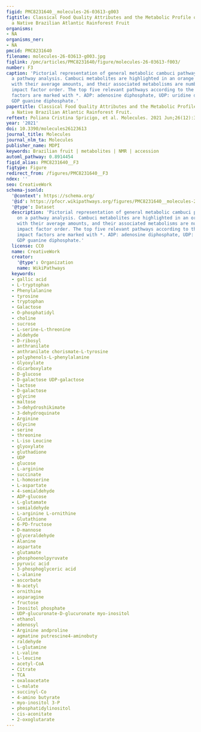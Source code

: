 ```yaml
---
figid: PMC8231640__molecules-26-03613-g003
figtitle: Classical Food Quality Attributes and the Metabolic Profile of Cambuci,
  a Native Brazilian Atlantic Rainforest Fruit
organisms:
- NA
organisms_ner:
- NA
pmcid: PMC8231640
filename: molecules-26-03613-g003.jpg
figlink: /pmc/articles/PMC8231640/figure/molecules-26-03613-f003/
number: F3
caption: 'Pictorial representation of general metabolic cambuci pathways based on
  a pathway analysis. Cambuci metabolites are highlighted in an orange background
  with their average amounts, and their associated metabolisms are numbered by their
  impact factor order. The top five relevant pathways according to the –log (p) impact
  factors are marked with *. ADP: adenosine diphosphate, UDP: uridine diphosphate,
  GDP guanine diphosphate.'
papertitle: Classical Food Quality Attributes and the Metabolic Profile of Cambuci,
  a Native Brazilian Atlantic Rainforest Fruit.
reftext: Poliana Cristina Spricigo, et al. Molecules. 2021 Jun;26(12):3613.
year: '2021'
doi: 10.3390/molecules26123613
journal_title: Molecules
journal_nlm_ta: Molecules
publisher_name: MDPI
keywords: Brazilian fruit | metabolites | NMR | accession
automl_pathway: 0.8914454
figid_alias: PMC8231640__F3
figtype: Figure
redirect_from: /figures/PMC8231640__F3
ndex: ''
seo: CreativeWork
schema-jsonld:
  '@context': https://schema.org/
  '@id': https://pfocr.wikipathways.org/figures/PMC8231640__molecules-26-03613-g003.html
  '@type': Dataset
  description: 'Pictorial representation of general metabolic cambuci pathways based
    on a pathway analysis. Cambuci metabolites are highlighted in an orange background
    with their average amounts, and their associated metabolisms are numbered by their
    impact factor order. The top five relevant pathways according to the –log (p)
    impact factors are marked with *. ADP: adenosine diphosphate, UDP: uridine diphosphate,
    GDP guanine diphosphate.'
  license: CC0
  name: CreativeWork
  creator:
    '@type': Organization
    name: WikiPathways
  keywords:
  - gallic acid
  - L-tryptophan
  - Phenylalanine
  - tyrosine
  - tryptophan
  - Galactose
  - O-phosphatidyl
  - choline
  - sucrose
  - L-serine-L-threonine
  - aldehyde
  - D-ribosyl
  - anthranilate
  - anthranilate chorismate-L-tyrosine
  - polyphenols-L-phenylalanine
  - Glyoxylate
  - dicarboxylate
  - D-glucose
  - D-galactose UDP-galactose
  - lactose
  - D-galactose
  - glycine
  - maltose
  - 3-dehydroshikimate
  - 3-dehydroquinate
  - Arginine
  - Glycine
  - serine
  - threonine
  - L-iso Leucine
  - glyoxylate
  - gluthadione
  - UDP
  - glucose
  - L-arginine
  - succinate
  - L-homoserine
  - L-aspartate
  - 4-semialdehyde
  - ADP-glucose
  - L-glutamate
  - semialdehyde
  - L-arginine L-ornithine
  - Glutathione
  - 6-PD-fructose
  - D-mannose
  - glyceraldehyde
  - Alanine
  - aspartate
  - glutamate
  - phosphoenolpyruvate
  - pyruvic acid
  - 3-phosphoglyceric acid
  - L-alanine
  - ascorbate
  - N-acetyl
  - ornithine
  - asparagine
  - fructose
  - Inositol phosphate
  - UDP-glucuronate-D-glucuronate myo-inositol
  - ethanol
  - adenosyl
  - Arginine andproline
  - agmatine putrescine4-aminobuty
  - raldehyde
  - L-glutamine
  - L-valine
  - L-leucine
  - acetyl-CoA
  - Citrate
  - TCA
  - oxaloacetate
  - L-malate
  - succinyl-Co
  - 4-amino butyrate
  - myo-inositol 3-P
  - phosphatidylinositol
  - cis-aconitate
  - 2-oxoglutarate
---
```

